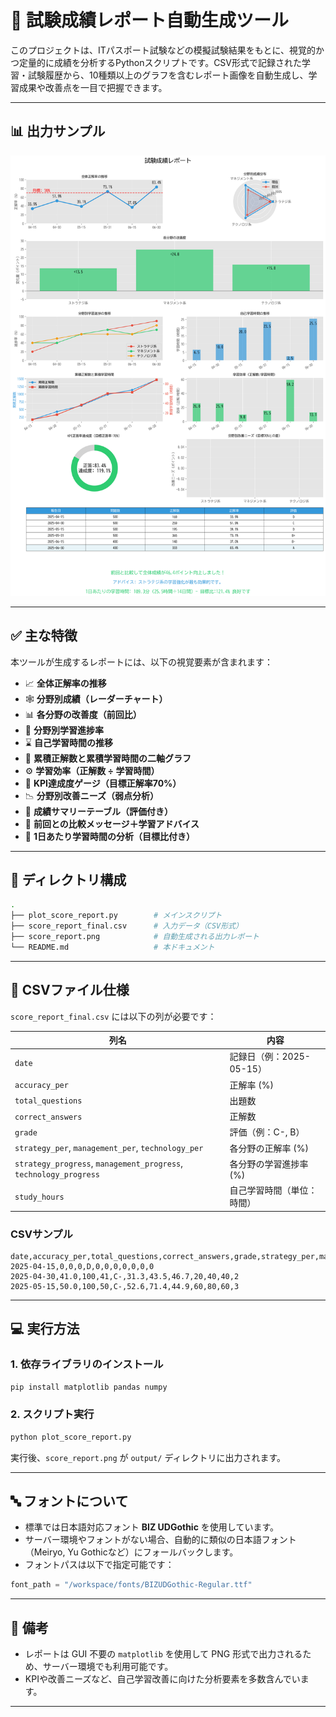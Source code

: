 
# 📘 試験成績レポート自動生成ツール

このプロジェクトは、ITパスポート試験などの模擬試験結果をもとに、視覚的かつ定量的に成績を分析するPythonスクリプトです。CSV形式で記録された学習・試験履歴から、10種類以上のグラフを含むレポート画像を自動生成し、学習成果や改善点を一目で把握できます。

---

## 📊 出力サンプル

![score_report](score_report.png)

---

## ✅ 主な特徴

本ツールが生成するレポートには、以下の視覚要素が含まれます：

- 📈 **全体正解率の推移**
- 🕸️ **分野別成績（レーダーチャート）**
- 📊 **各分野の改善度（前回比）**
- 🔁 **分野別学習進捗率**
- ⌛ **自己学習時間の推移**
- 🔁 **累積正解数と累積学習時間の二軸グラフ**
- ⚙️ **学習効率（正解数 ÷ 学習時間）**
- 🎯 **KPI達成度ゲージ（目標正解率70%）**
- 📉 **分野別改善ニーズ（弱点分析）**
- 🧾 **成績サマリーテーブル（評価付き）**
- 📢 **前回との比較メッセージ＋学習アドバイス**
- 📆 **1日あたり学習時間の分析（目標比付き）**

---

## 📁 ディレクトリ構成

```bash
.
├── plot_score_report.py        # メインスクリプト
├── score_report_final.csv      # 入力データ（CSV形式）
├── score_report.png            # 自動生成される出力レポート
└── README.md                   # 本ドキュメント
```

---

## 🧩 CSVファイル仕様

`score_report_final.csv` には以下の列が必要です：

| 列名 | 内容 |
|------|------|
| `date` | 記録日（例：2025-05-15） |
| `accuracy_per` | 正解率 (%) |
| `total_questions` | 出題数 |
| `correct_answers` | 正解数 |
| `grade` | 評価（例：C-, B） |
| `strategy_per`, `management_per`, `technology_per` | 各分野の正解率 (%) |
| `strategy_progress`, `management_progress`, `technology_progress` | 各分野の学習進捗率 (%) |
| `study_hours` | 自己学習時間（単位：時間） |

### CSVサンプル

```csv
date,accuracy_per,total_questions,correct_answers,grade,strategy_per,management_per,technology_per,strategy_progress,management_progress,technology_progress,study_hours
2025-04-15,0,0,0,D,0,0,0,0,0,0,0
2025-04-30,41.0,100,41,C-,31.3,43.5,46.7,20,40,40,2
2025-05-15,50.0,100,50,C-,52.6,71.4,44.9,60,80,60,3
```

---

## 💻 実行方法

### 1. 依存ライブラリのインストール

```bash
pip install matplotlib pandas numpy
```

### 2. スクリプト実行

```bash
python plot_score_report.py
```

実行後、`score_report.png` が `output/` ディレクトリに出力されます。

---

## 🔤 フォントについて

- 標準では日本語対応フォント **BIZ UDGothic** を使用しています。
- サーバー環境やフォントがない場合、自動的に類似の日本語フォント（Meiryo, Yu Gothicなど）にフォールバックします。
- フォントパスは以下で指定可能です：

```python
font_path = "/workspace/fonts/BIZUDGothic-Regular.ttf"
```

---

## 📌 備考

- レポートは GUI 不要の `matplotlib` を使用して PNG 形式で出力されるため、サーバー環境でも利用可能です。
- KPIや改善ニーズなど、自己学習改善に向けた分析要素を多数含んでいます。

---
